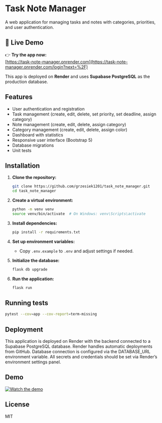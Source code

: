 # Task Note Manager

A web application for managing tasks and notes with categories, priorities, and user authentication.

## 🔗 Live Demo

👉 **Try the app now:**  
[https://task-note-manager.onrender.com](https://task-note-manager.onrender.com/login?next=%2F)

This app is deployed on **Render** and uses **Supabase PostgreSQL** as the production database.

## Features
- User authentication and registration
- Task management (create, edit, delete, set priority, set deadline, assign category)
- Note management (create, edit, delete, assign category)
- Category management (create, edit, delete, assign color)
- Dashboard with statistics
- Responsive user interface (Bootstrap 5)
- Database migrations
- Unit tests

## Installation

1. **Clone the repository:**
   ```sh
   git clone https://github.com/grzesiek1201/task_note_manager.git
   cd task_note_manager
   ```

2. **Create a virtual environment:**
   ```sh
   python -m venv venv
   source venv/bin/activate  # On Windows: venv\Scripts\activate
   ```

3. **Install dependencies:**
   ```sh
   pip install -r requirements.txt
   ```

4. **Set up environment variables:**
   - Copy `.env.example` to `.env` and adjust settings if needed.

5. **Initialize the database:**
   ```sh
   flask db upgrade
   ```

6. **Run the application:**
   ```sh
   flask run
   ```

## Running tests

```sh
pytest --cov=app --cov-report=term-missing
```

## Deployment
This application is deployed on Render with the backend connected to a Supabase PostgreSQL database.
Render handles automatic deployments from GitHub.
Database connection is configured via the DATABASE_URL environment variable.
All secrets and credentials should be set via Render’s environment settings panel.

## Demo

[![Watch the demo](https://img.youtube.com/vi/5y79kmB27M/0.jpg)](https://www.youtube.com/watch?v=_5y79kmB27M)


## License
MIT
